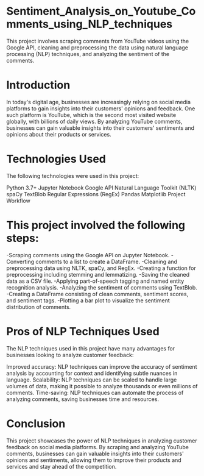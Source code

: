 # Sentiment_Analysis_on_Youtube_Comments_using_NLP_techniques
This project involves scraping comments from YouTube videos using the Google API, cleaning and preprocessing the data using natural language processing (NLP) techniques, and analyzing the sentiment of the comments.

# Introduction
In today's digital age, businesses are increasingly relying on social media platforms to gain insights into their customers' opinions and feedback. One such platform is YouTube, which is the second most visited website globally, with billions of daily views. By analyzing YouTube comments, businesses can gain valuable insights into their customers' sentiments and opinions about their products or services.

# Technologies Used
The following technologies were used in this project:

Python 3.7+
Jupyter Notebook
Google API
Natural Language Toolkit (NLTK)
spaCy
TextBlob
Regular Expressions (RegEx)
Pandas
Matplotlib
Project Workflow

# This project involved the following steps:

-Scraping comments using the Google API on Jupyter Notebook.
-Converting comments to a list to create a DataFrame.
-Cleaning and preprocessing data using NLTK, spaCy, and RegEx.
-Creating a function for preprocessing including stemming and lemmatizing.
-Saving the cleaned data as a CSV file.
-Applying part-of-speech tagging and named entity recognition analysis.
-Analyzing the sentiment of comments using TextBlob.
-Creating a DataFrame consisting of clean comments, sentiment scores, and sentiment tags.
-Plotting a bar plot to visualize the sentiment distribution of comments.

# Pros of NLP Techniques Used
The NLP techniques used in this project have many advantages for businesses looking to analyze customer feedback:

Improved accuracy: NLP techniques can improve the accuracy of sentiment analysis by accounting for context and identifying subtle nuances in language.
Scalability: NLP techniques can be scaled to handle large volumes of data, making it possible to analyze thousands or even millions of comments.
Time-saving: NLP techniques can automate the process of analyzing comments, saving businesses time and resources.


# Conclusion
This project showcases the power of NLP techniques in analyzing customer feedback on social media platforms. By scraping and analyzing YouTube comments, businesses can gain valuable insights into their customers' opinions and sentiments, allowing them to improve their products and services and stay ahead of the competition.








